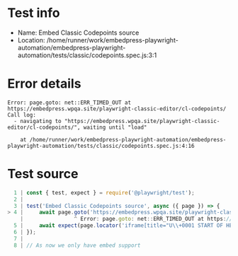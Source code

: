 # Test info

- Name: Embed Classic Codepoints source
- Location: /home/runner/work/embedpress-playwright-automation/embedpress-playwright-automation/tests/classic/codepoints.spec.js:3:1

# Error details

```
Error: page.goto: net::ERR_TIMED_OUT at https://embedpress.wpqa.site/playwright-classic-editor/cl-codepoints/
Call log:
  - navigating to "https://embedpress.wpqa.site/playwright-classic-editor/cl-codepoints/", waiting until "load"

    at /home/runner/work/embedpress-playwright-automation/embedpress-playwright-automation/tests/classic/codepoints.spec.js:4:16
```

# Test source

```ts
  1 | const { test, expect } = require('@playwright/test');
  2 |
  3 | test('Embed Classic Codepoints source', async ({ page }) => {
> 4 |     await page.goto('https://embedpress.wpqa.site/playwright-classic-editor/cl-codepoints/');
    |                ^ Error: page.goto: net::ERR_TIMED_OUT at https://embedpress.wpqa.site/playwright-classic-editor/cl-codepoints/
  5 |     await expect(page.locator('iframe[title="U\\+0001 START OF HEADING\\*"]').contentFrame().getByText('Glyph for U+0001copy Source: Noto Sans Symbols 2 U+0001 Start of Heading * Nº 1')).toBeVisible();
  6 | });
  7 |
  8 | // As now we only have embed support 
```